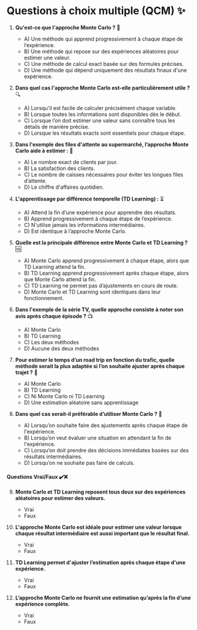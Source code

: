 # Questions à choix multiple (QCM) ✨

1. **Qu'est-ce que l'approche Monte Carlo ?** 🎲  
   - A) Une méthode qui apprend progressivement à chaque étape de l’expérience.
   - B) Une méthode qui repose sur des expériences aléatoires pour estimer une valeur.
   - C) Une méthode de calcul exact basée sur des formules précises.
   - D) Une méthode qui dépend uniquement des résultats finaux d'une expérience.

2. **Dans quel cas l'approche Monte Carlo est-elle particulièrement utile ?** 🔍  
   - A) Lorsqu'il est facile de calculer précisément chaque variable.
   - B) Lorsque toutes les informations sont disponibles dès le début.
   - C) Lorsque l’on doit estimer une valeur sans connaître tous les détails de manière précise.
   - D) Lorsque les résultats exacts sont essentiels pour chaque étape.

3. **Dans l'exemple des files d'attente au supermarché, l’approche Monte Carlo aide à estimer :** 🛒  
   - A) Le nombre exact de clients par jour.
   - B) La satisfaction des clients.
   - C) Le nombre de caisses nécessaires pour éviter les longues files d’attente.
   - D) Le chiffre d'affaires quotidien.

4. **L'apprentissage par différence temporelle (TD Learning) :** ⏳  
   - A) Attend la fin d’une expérience pour apprendre des résultats.
   - B) Apprend progressivement à chaque étape de l’expérience.
   - C) N'utilise jamais les informations intermédiaires.
   - D) Est identique à l’approche Monte Carlo.

5. **Quelle est la principale différence entre Monte Carlo et TD Learning ?** 🆚  
   - A) Monte Carlo apprend progressivement à chaque étape, alors que TD Learning attend la fin.
   - B) TD Learning apprend progressivement après chaque étape, alors que Monte Carlo attend la fin.
   - C) TD Learning ne permet pas d’ajustements en cours de route.
   - D) Monte Carlo et TD Learning sont identiques dans leur fonctionnement.

6. **Dans l'exemple de la série TV, quelle approche consiste à noter son avis après chaque épisode ?** 📺  
   - A) Monte Carlo
   - B) TD Learning
   - C) Les deux méthodes
   - D) Aucune des deux méthodes

7. **Pour estimer le temps d’un road trip en fonction du trafic, quelle méthode serait la plus adaptée si l’on souhaite ajuster après chaque trajet ?** 🚗  
   - A) Monte Carlo
   - B) TD Learning
   - C) Ni Monte Carlo ni TD Learning
   - D) Une estimation aléatoire sans apprentissage

8. **Dans quel cas serait-il préférable d’utiliser Monte Carlo ?** 🎰  
   - A) Lorsqu’on souhaite faire des ajustements après chaque étape de l'expérience.
   - B) Lorsqu’on veut évaluer une situation en attendant la fin de l'expérience.
   - C) Lorsqu’on doit prendre des décisions immédiates basées sur des résultats intermédiaires.
   - D) Lorsqu’on ne souhaite pas faire de calculs.

#### Questions Vrai/Faux ✔️❌

9. **Monte Carlo et TD Learning reposent tous deux sur des expériences aléatoires pour estimer des valeurs.**  
   - Vrai  
   - Faux

10. **L'approche Monte Carlo est idéale pour estimer une valeur lorsque chaque résultat intermédiaire est aussi important que le résultat final.**  
    - Vrai  
    - Faux

11. **TD Learning permet d'ajuster l’estimation après chaque étape d'une expérience.**  
    - Vrai  
    - Faux

12. **L’approche Monte Carlo ne fournit une estimation qu’après la fin d’une expérience complète.**  
    - Vrai  
    - Faux
